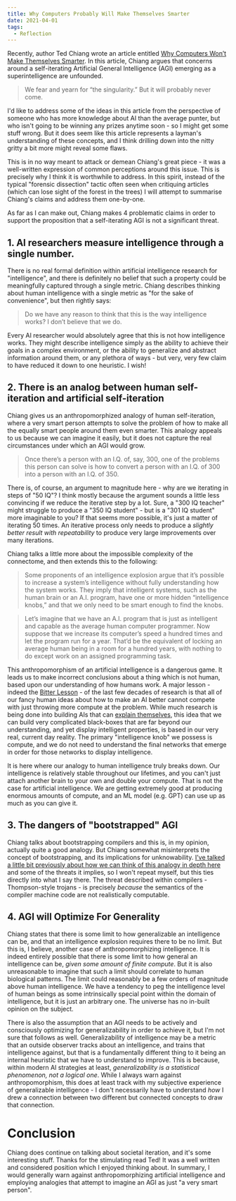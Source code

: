 ```yaml
---
title: Why Computers Probably Will Make Themselves Smarter
date: 2021-04-01
tags:
  - Reflection
---
```


Recently, author Ted Chiang wrote an article entitled [Why Computers Won’t Make Themselves Smarter](https://www.newyorker.com/culture/annals-of-inquiry/why-computers-wont-make-themselves-smarter). In this article, Chiang argues that concerns around a self-iterating Artificial General Intelligence (AGI) emerging as a superintelligence are unfounded.

> We fear and yearn for “the singularity.” But it will probably never come.

I'd like to address some of the ideas in this article from the perspective of someone who has more knowledge about AI than the average punter, but who isn't going to be winning any prizes anytime soon - so I might get some stuff wrong. But it does seem like this article represents a layman's understanding of these concepts, and I think drilling down into the nitty gritty a bit more might reveal some flaws.

This is in no way meant to attack or demean Chiang's great piece - it was a well-written expression of common perceptions around this issue. This is precisely why I think it is worthwhile to address. In this spirit, instead of the typical "forensic dissection" tactic often seen when critiquing articles (which can lose sight of the forest in the trees) I will attempt to summarise Chiang's claims and address them one-by-one.

As far as I can make out, Chiang makes 4 problematic claims in order to support the proposition that a self-iterating AGI is not a significant threat.

## 1. AI researchers measure intelligence through a single number.

There is no real formal definition within artificial intelligence research for "intelligence", and there is definitely no belief that such a property could be meaningfully captured through a single metric. Chiang describes thinking about human intelligence with a single metric as "for the sake of convenience", but then rightly says:

> Do we have any reason to think that this is the way intelligence works? I don’t believe that we do.

Every AI researcher would absolutely agree that this is not how intelligence works. They might describe intelligence simply as the ability to achieve their goals in a complex environment, or the ability to generalize and abstract information around them, or any plethora of ways - but very, very few claim to have reduced it down to one heuristic. I wish!

## 2. There is an analog between human self-iteration and artificial self-iteration

Chiang gives us an anthropomorphized analogy of human self-iteration, where a very smart person attempts to solve the problem of how to make all the equally smart people around them even smarter. This analogy appeals to us because we can imagine it easily, but it does not capture the real circumstances under which an AGI would grow.

> Once there’s a person with an I.Q. of, say, 300, one of the problems this person can solve is how to convert a person with an I.Q. of 300 into a person with an I.Q. of 350.

There is, of course, an argument to magnitude here - why are we iterating in steps of "50 IQ"? I think mostly because the argument sounds a little less convincing if we reduce the iterative step by a lot. Sure, a "300 IQ teacher" might struggle to produce a "350 IQ student" - but is a "301 IQ student" more imaginable to you? If that seems more possible, it's just a matter of iterating 50 times. An iterative process only needs to produce a *slightly better result with repeatability* to produce very large improvements over many iterations.

Chiang talks a little more about the impossible complexity of the connectome, and then extends this to the following:

> Some proponents of an intelligence explosion argue that it’s possible to increase a system’s intelligence without fully understanding how the system works. They imply that intelligent systems, such as the human brain or an A.I. program, have one or more hidden “intelligence knobs,” and that we only need to be smart enough to find the knobs.

> Let’s imagine that we have an A.I. program that is just as intelligent and capable as the average human computer programmer. Now suppose that we increase its computer’s speed a hundred times and let the program run for a year. That’d be the equivalent of locking an average human being in a room for a hundred years, with nothing to do except work on an assigned programming task.

This anthropomorphism of an artificial intelligence is a dangerous game. It leads us to make incorrect conclusions about a thing which is not human, based upon our understanding of how humans work. A major lesson - indeed the [Bitter Lesson](http://incompleteideas.net/IncIdeas/BitterLesson.html) - of the last few decades of research is that all of our fancy human ideas about how to make an AI better cannot compete with just throwing more compute at the problem. While much research is being done into building AIs that can [explain themselves](https://en.wikipedia.org/wiki/Explainable_artificial_intelligence), this idea that we can build very complicated black-boxes that are far beyond our understanding, and yet display intelligent properties, is based in our very real, current day reality. The primary "intelligence knob" we possess is compute, and we do not need to understand the final networks that emerge in order for those networks to display intelligence.

It is here where our analogy to human intelligence truly breaks down. Our intelligence is relatively stable throughout our lifetimes, and you can't just attach another brain to your own and double your compute. That is not the case for artificial intelligence. We are getting extremely good at producing enormous amounts of compute, and an ML model (e.g. GPT) can use up as much as you can give it.

## 3. The dangers of "bootstrapped" AGI

Chiang talks about bootstrapping compilers and this is, in my opinion, actually quite a good analogy. But Chiang somewhat misinterprets the concept of bootstrapping, and its implications for unknowability.  [I've talked a little bit previously about how we can think of this analogy in depth here](/isaself-iteratingagivulnerabletothompson-styletrojans) and some of the threats it implies, so I won't repeat myself, but this ties directly into what I say there. The threat described within compilers - Thompson-style trojans - is precisely *because* the semantics of the compiler machine code are not realistically computable.

## 4. AGI will Optimize For Generality

Chiang states that there is some limit to how generalizable an intelligence can be, and that an intelligence explosion requires there to be no limit. But this is, I believe, another case of anthropomorphizing intelligence. It is indeed entirely possible that there is some limit to how general an intelligence can be, *given some amount of finite compute*. But it is also unreasonable to imagine that such a limit should correlate to human biological patterns. The limit could reasonably be a few orders of magnitude above human intelligence. We have a tendency to peg the intelligence level of human beings as some intrinsically special point within the domain of intelligence, but it is just an arbitrary one. The universe has no in-built opinion on the subject.

There is also the assumption that an AGI needs to be actively and consciously optimizing for generalizability in order to achieve it, but I'm not sure that follows as well. Generalizability of intelligence may be a metric that an outside observer tracks about an intelligence, and trains that intelligence against, but that is a fundamentally different thing to it being an internal heuristic that we have to understand to improve. This is because, within modern AI strategies at least, *generalizability is a statistical phenomenon, not a logical one*. While I always warn against anthropomorphism, this does at least track with my subjective experience of generalizable intelligence - I don't necessarily have to understand *how* I drew a connection between two different but connected concepts to draw that connection.

# Conclusion

Chiang does continue on talking about societal iteration, and it's some interesting stuff. Thanks for the stimulating read Ted! It was a well written and considered position which I enjoyed thinking about. In summary, I would generally warn against anthropomorphizing artificial intelligence and employing analogies that attempt to imagine an AGI as just "a very smart person".


